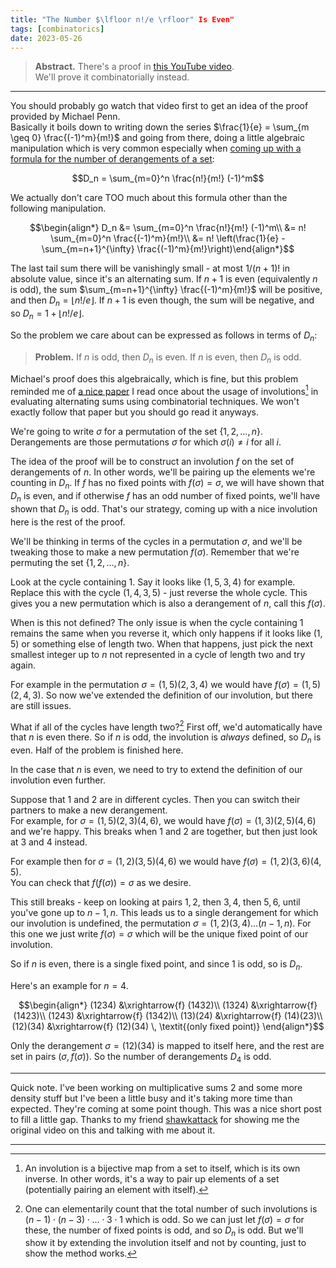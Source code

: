 ```yaml
---
title: "The Number $\lfloor n!/e \rfloor" Is Even"
tags: [combinatorics]
date: 2023-05-26
---
```


> **Abstract.** There's a proof in [this YouTube video][yt].  
> We'll prove it combinatorially instead.

---

You should probably go watch that video first to get an idea of the proof provided by Michael Penn.  
Basically it boils down to writing down the series $\frac{1}{e} = \sum_{m \geq 0} \frac{(-1)^m}{m!}$ and going from there, doing a little algebraic manipulation which is very common especially when [coming up with a formula for the number of derangements of a set][aops]:

$$D_n = \sum_{m=0}^n \frac{n!}{m!} (-1)^m$$

We actually don't care TOO much about this formula other than the following manipulation.

$$\begin{align*} D_n &= \sum_{m=0}^n \frac{n!}{m!} (-1)^m\\
&= n! \sum_{m=0}^n \frac{(-1)^m}{m!}\\
&= n! \left(\frac{1}{e} - \sum_{m=n+1}^{\infty} \frac{(-1)^m}{m!}\right)\end{align*}$$

The last tail sum there will be vanishingly small - at most $1/(n+1)!$ in absolute value, since it's an alternating sum. If $n+1$ is even (equivalently $n$ is odd), the sum $\sum_{m=n+1}^{\infty} \frac{(-1)^m}{m!}$ will be positive, and then $D_n = \lfloor n!/e \rfloor$. If $n+1$ is even though, the sum will be negative, and so $D_n = 1 + \lfloor n!/e \rfloor$.

So the problem we care about can be expressed as follows in terms of $D_n$:

> **Problem.** If $n$ is odd, then $D_n$ is even. If $n$ is even, then $D_n$ is odd.

Michael's proof does this algebraically, which is fine, but this problem reminded me of [a nice paper][die] I read once about the usage of involutions[^1] in evaluating alternating sums using combinatorial techniques. We won't exactly follow that paper but you should go read it anyways.

We're going to write $\sigma$ for a permutation of the set $\lbrace 1, 2, \ldots, n \rbrace$.  
Derangements are those permutations $\sigma$ for which $\sigma(i) \neq i$ for all $i$.

The idea of the proof will be to construct an involution $f$ on the set of derangements of $n$. In other words, we'll be pairing up the elements we're counting in $D_n$. If $f$ has no fixed points with $f(\sigma) = \sigma$, we will have shown that $D_n$ is even, and if otherwise $f$ has an odd number of fixed points, we'll have shown that $D_n$ is odd. That's our strategy, coming up with a nice involution here is the rest of the proof.

We'll be thinking in terms of the cycles in a permutation $\sigma$, and we'll be tweaking those to make a new permutation $f(\sigma)$. Remember that we're permuting the set $\lbrace 1, 2, \ldots, n \rbrace$.

Look at the cycle containing $1$. Say it looks like $(1, 5, 3, 4)$ for example. Replace this with the cycle $(1, 4, 3, 5)$ - just reverse the whole cycle. This gives you a new permutation which is also a derangement of $n$, call this $f(\sigma)$.

When is this not defined? The only issue is when the cycle containing $1$ remains the same when you reverse it, which only happens if it looks like $(1, 5)$ or something else of length two. When that happens, just pick the next smallest integer up to $n$ not represented in a cycle of length two and try again.

For example in the permutation $\sigma = (1, 5)(2, 3, 4)$ we would have $f(\sigma) = (1, 5)(2, 4, 3)$. So now we've extended the definition of our involution, but there are still issues.

What if all of the cycles have length two?[^2] First off, we'd automatically have that $n$ is even there. So if $n$ is odd, the involution is *always* defined, so $D_n$ is even. Half of the problem is finished here.

In the case that $n$ is even, we need to try to extend the definition of our involution even further.

Suppose that $1$ and $2$ are in different cycles. Then you can switch their partners to make a new derangement.  
For example, for $\sigma = (1, 5)(2, 3)(4, 6)$, we would have $f(\sigma) = (1, 3)(2, 5)(4, 6)$ and we're happy. This breaks when $1$ and $2$ are together, but then just look at $3$ and $4$ instead.

For example then for $\sigma = (1, 2)(3, 5)(4, 6)$ we would have $f(\sigma) = (1, 2)(3, 6)(4, 5)$.  
You can check that $f(f(\sigma)) = \sigma$ as we desire.

This still breaks - keep on looking at pairs $1, 2$, then $3, 4$, then $5, 6$, until you've gone up to $n-1, n$. This leads us to a single derangement for which our involution is undefined, the permutation $\sigma = (1, 2)(3, 4)\ldots(n-1, n)$. For this one we just write $f(\sigma) = \sigma$ which will be the unique fixed point of our involution.

So if $n$ is even, there is a single fixed point, and since $1$ is odd, so is $D_n$.

Here's an example for $n = 4$.

$$\begin{align*}
(1234) &\xrightarrow{f} (1432)\\
(1324) &\xrightarrow{f} (1423)\\
(1243) &\xrightarrow{f} (1342)\\
(13)(24) &\xrightarrow{f} (14)(23)\\
(12)(34) &\xrightarrow{f} (12)(34) \, \textit{(only fixed point)}
\end{align*}$$

Only the derangement $\sigma = (12)(34)$ is mapped to itself here, and the rest are set in pairs $(\sigma, f(\sigma))$. So the number of derangements $D_4$ is odd.

---

Quick note. I've been working on multiplicative sums 2 and some more density stuff but I've been a little busy and it's taking more time than expected. They're coming at some point though. This was a nice short post to fill a little gap. Thanks to my friend [shawkattack](https://www.twitch.tv/shawkattack) for showing me the original video on this and talking with me about it.

---

[^1]: An involution is a bijective map from a set to itself, which is its own inverse. In other words, it's a way to pair up elements of a set (potentially pairing an element with itself).
[^2]: One can elementarily count that the total number of such involutions is $(n-1) \cdot (n-3) \cdot \ldots \cdot 3 \cdot 1$ which is odd. So we can just let $f(\sigma) = \sigma$ for these, the number of fixed points is odd, and so $D_n$ is odd. But we'll show it by extending the involution itself and not by counting, just to show the method works.

[yt]: https://www.youtube.com/watch?v=wrHxeHJDTk4
[aops]: https://artofproblemsolving.com/wiki/index.php/Derangement
[die]: https://scholarship.claremont.edu/cgi/viewcontent.cgi?referer=&httpsredir=1&article=1581&context=hmc_fac_pub
